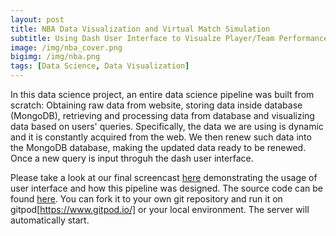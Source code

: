 ```yaml
---
layout: post
title: NBA Data Visualization and Virtual Match Simulation
subtitle: Using Dash User Interface to Visualze Player/Team Performance based on 2019-2020 NBA Player Data
image: /img/nba_cover.png
bigimg: /img/nba.png
tags: [Data Science, Data Visualization]
---
```


In this data science project, an entire data science pipeline was built from scratch: Obtaining raw data from website, storing data inside database (MongoDB), retrieving and processing data from database and visualizing data based on users' queries. Specifically, the data we are using is dynamic and it is constantly acquired from the web. We then renew such data into the MongoDB database, making the updated data ready to be renewed. Once a new query is input throguh the dash user interface.

Please take a look at our final screencast [here](https://drive.google.com/file/d/1Va7-h8roagSQ0-7eA0EM4iLNC2IY-Zpi/view) demonstrating the usage of user interface and how this pipeline was designed. The source code can be found [here](https://github.com/data1050projectfall2019/data1050project). You can fork it to your own git repository and run it on gitpod[https://www.gitpod.io/] or your local environment. The server will automatically start.



